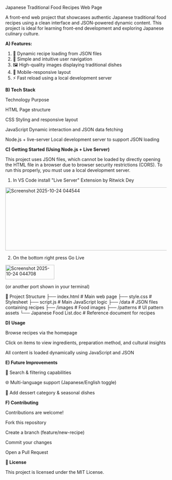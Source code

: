 Japanese Traditional Food Recipes Web Page

A front-end web project that showcases authentic Japanese traditional food recipes using a clean interface and JSON-powered dynamic content. This project is ideal for learning front-end development and exploring Japanese culinary culture.


**A) Features:** 

1. 📖 Dynamic recipe loading from JSON files
2. 🧭 Simple and intuitive user navigation
3. 🖼️ High-quality images displaying traditional dishes
4. 📱 Mobile-responsive layout
5. ⚡ Fast reload using a local development server


**B) Tech Stack**
  
  Technology	Purpose

  HTML	Page structure

  CSS	Styling and responsive layout

  JavaScript	Dynamic interaction and JSON data fetching

  Node.js + live-server	Local development server to support JSON loading



**C) Getting Started (Using Node.js + Live Server)**

This project uses JSON files, which cannot be loaded by directly opening the HTML file in a browser due to browser security restrictions (CORS).
To run this properly, you must use a local development server.

1. In VS Code install "Live Server" Extension by Ritwick Dey


<img width="922" height="197" alt="Screenshot 2025-10-24 044544" src="https://github.com/user-attachments/assets/54422f09-c8ec-4ee0-92bc-1fca1c00fb0f" />

2. On the bottom right press Go Live 

<img width="153" height="45" alt="Screenshot 2025-10-24 044708" src="https://github.com/user-attachments/assets/141ccd83-c40e-48e8-8bb0-55c86c260de5" />

(or another port shown in your terminal)

📁 Project Structure
├── index.html        # Main web page
├── style.css         # Stylesheet
├── script.js         # Main JavaScript logic
├── /data             # JSON files containing recipes
├── /images           # Food images
├── /patterns         # UI pattern assets
└── Japanese Food List.doc  # Reference document for recipes

**D) Usage**

  Browse recipes via the homepage

  Click on items to view ingredients, preparation method, and cultural insights

  All content is loaded dynamically using JavaScript and JSON

  **E) Future Improvements**

  🔎 Search & filtering capabilities

  🌐 Multi-language support (Japanese/English toggle)

  🧁 Add dessert category & seasonal dishes
  

**F) Contributing**

  Contributions are welcome!

  Fork this repository

  Create a branch (feature/new-recipe)

  Commit your changes

  Open a Pull Request


**📄 License**

This project is licensed under the MIT License.
